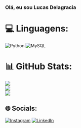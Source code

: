 
### Olá, eu sou Lucas Delagracia

# 💻 Linguagens:
![Python](https://img.shields.io/badge/python-3670A0?style=for-the-badge&logo=python&logoColor=ffdd54) ![MySQL](https://img.shields.io/badge/mysql-4479A1.svg?style=for-the-badge&logo=mysql&logoColor=white)
# 📊 GitHub Stats:
![](https://github-readme-stats.vercel.app/api?username=Delagracia&theme=vue-dark&hide_border=false&include_all_commits=false&count_private=false)<br/>
![](https://github-readme-streak-stats.herokuapp.com/?user=Delagracia&theme=vue-dark&hide_border=false)<br/>
![](https://github-readme-stats.vercel.app/api/top-langs/?username=Delagracia&theme=vue-dark&hide_border=false&include_all_commits=false&count_private=false&layout=compact)

<!-- Proudly created with GPRM ( https://gprm.itsvg.in ) -->

## 🌐 Socials:
 [![Instagram](https://img.shields.io/badge/Instagram-%23E4405F.svg?logo=Instagram&logoColor=white)](https://instagram.com/llucasdelagracia) [![LinkedIn](https://img.shields.io/badge/LinkedIn-%230077B5.svg?logo=linkedin&logoColor=white)](https://linkedin.com/in/www.linkedin.com/in/lucas-delagracia-09b671184) 
